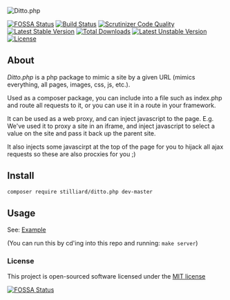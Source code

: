 ![Ditto.php](./docs/images/dittophp.png)

[![FOSSA Status](https://app.fossa.io/api/projects/git%2Bgithub.com%2Fstilliard%2FDitto.php.svg?type=shield)](https://app.fossa.io/projects/git%2Bgithub.com%2Fstilliard%2FDitto.php?ref=badge_shield)
[![Build Status](https://travis-ci.org/stilliard/Ditto.php.svg?branch=master)](https://travis-ci.org/stilliard/Ditto.php)
[![Scrutinizer Code Quality](https://scrutinizer-ci.com/g/stilliard/Ditto.php/badges/quality-score.png?b=master)](https://scrutinizer-ci.com/g/stilliard/Ditto.php/?branch=master)
[![Latest Stable Version](https://poser.pugx.org/stilliard/ditto.php/v/stable.svg)](https://packagist.org/packages/stilliard/ditto.php) [![Total Downloads](https://poser.pugx.org/stilliard/ditto.php/downloads.svg)](https://packagist.org/packages/stilliard/ditto.php) [![Latest Unstable Version](https://poser.pugx.org/stilliard/ditto.php/v/unstable.svg)](https://packagist.org/packages/stilliard/ditto.php) [![License](https://poser.pugx.org/stilliard/ditto.php/license.svg)](https://packagist.org/packages/stilliard/ditto.php)

## About

*Ditto.php* is a php package to mimic a site by a given URL (mimics everything, all pages, images, css, js, etc.).

Used as a composer package, you can include into a file such as index.php and route all requests to it, or you can use it in a route in your framework.

It can be used as a web proxy, and can inject javascript to the page.
E.g. We've used it to proxy a site in an iframe, and inject javascript to select a value on the site and pass it back up the parent site.

It also injects some javascirpt at the top of the page for you to hijack all ajax requests so these are also procxies for you ;)

## Install
```bash
composer require stilliard/ditto.php dev-master
```

## Usage

See: [Example](./example/index.php)

(You can run this by cd'ing into this repo and running: `make server`)

### License

This project is open-sourced software licensed under the [MIT license](http://opensource.org/licenses/MIT)



[![FOSSA Status](https://app.fossa.io/api/projects/git%2Bgithub.com%2Fstilliard%2FDitto.php.svg?type=large)](https://app.fossa.io/projects/git%2Bgithub.com%2Fstilliard%2FDitto.php?ref=badge_large)
